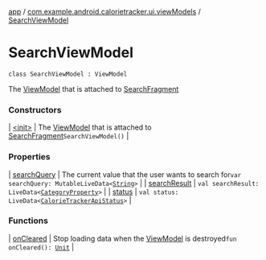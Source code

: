 [app](../../index.md) / [com.example.android.calorietracker.ui.viewModels](../index.md) / [SearchViewModel](./index.md)

# SearchViewModel

`class SearchViewModel : ViewModel`

The [ViewModel](#) that is attached to [SearchFragment](#)

### Constructors

| [&lt;init&gt;](-init-.md) | The [ViewModel](#) that is attached to [SearchFragment](#)`SearchViewModel()` |

### Properties

| [searchQuery](search-query.md) | The current value that the user wants to search for`var searchQuery: MutableLiveData<`[`String`](https://kotlinlang.org/api/latest/jvm/stdlib/kotlin/-string/index.html)`>` |
| [searchResult](search-result.md) | `val searchResult: LiveData<`[`CategoryProperty`](../../com.example.android.calorietracker.data.models/-category-property/index.md)`>` |
| [status](status.md) | `val status: LiveData<`[`CalorieTrackerApiStatus`](../../com.example.android.calorietracker.data.models.enums/-calorie-tracker-api-status/index.md)`>` |

### Functions

| [onCleared](on-cleared.md) | Stop loading data when the [ViewModel](#) is destroyed`fun onCleared(): `[`Unit`](https://kotlinlang.org/api/latest/jvm/stdlib/kotlin/-unit/index.html) |

